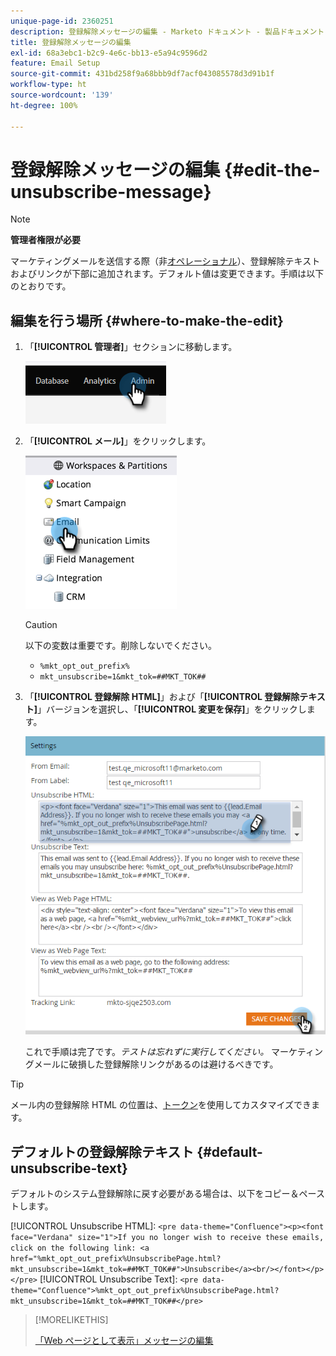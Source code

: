 ```yaml
---
unique-page-id: 2360251
description: 登録解除メッセージの編集 - Marketo ドキュメント - 製品ドキュメント
title: 登録解除メッセージの編集
exl-id: 68a3ebc1-b2c9-4e6c-bb13-e5a94c9596d2
feature: Email Setup
source-git-commit: 431bd258f9a68bbb9df7acf043085578d3d91b1f
workflow-type: ht
source-wordcount: '139'
ht-degree: 100%

---
```


# 登録解除メッセージの編集 {#edit-the-unsubscribe-message}

>[!NOTE]
>
>**管理者権限が必要**

マーケティングメールを送信する際（非[オペレーショナル](/help/marketo/product-docs/email-marketing/general/functions-in-the-editor/make-an-email-operational.md)）、登録解除テキストおよびリンクが下部に追加されます。デフォルト値は変更できます。手順は以下のとおりです。

## 編集を行う場所 {#where-to-make-the-edit}

1. 「**[!UICONTROL 管理者]**」セクションに移動します。

   ![](assets/edit-the-unsubscribe-message-1.png)

1. 「**[!UICONTROL メール]**」をクリックします。

   ![](assets/edit-the-unsubscribe-message-2.png)

   >[!CAUTION]
   >
   >以下の変数は重要です。削除しないでください。
   >
   >* `%mkt_opt_out_prefix%`
   >* `mkt_unsubscribe=1&mkt_tok=##MKT_TOK##`

1. 「**[!UICONTROL 登録解除 HTML]**」および「**[!UICONTROL 登録解除テキスト]**」バージョンを選択し、「**[!UICONTROL 変更を保存]**」をクリックします。

   ![](assets/edit-the-unsubscribe-message-3.png)

   これで手順は完了です。_テストは忘れずに実行してください。_ マーケティングメールに破損した登録解除リンクがあるのは避けるべきです。

>[!TIP]
>
>メール内の登録解除 HTML の位置は、[トークン](/help/marketo/product-docs/email-marketing/general/using-tokens/add-a-system-token-as-a-link-in-an-email.md)を使用してカスタマイズできます。

## デフォルトの登録解除テキスト {#default-unsubscribe-text}

デフォルトのシステム登録解除に戻す必要がある場合は、以下をコピー＆ペーストします。

[!UICONTROL Unsubscribe HTML]:
`<pre data-theme="Confluence"><p><font face="Verdana" size="1">If you no longer wish to receive these emails, click on the following link: <a href="%mkt_opt_out_prefix%UnsubscribePage.html?mkt_unsubscribe=1&mkt_tok=##MKT_TOK##">Unsubscribe</a><br/></font></p></pre>` [!UICONTROL Unsubscribe Text]:
`<pre data-theme="Confluence">%mkt_opt_out_prefix%UnsubscribePage.html?mkt_unsubscribe=1&mkt_tok=##MKT_TOK##</pre>`

>[!MORELIKETHIS]
>
>[「Web ページとして表示」メッセージの編集](/help/marketo/product-docs/administration/email-setup/edit-the-view-as-web-page-message.md)
